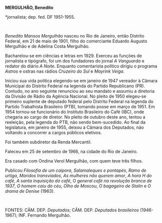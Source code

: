 **MERGULHÃO, Benedito**

\*jornalista; dep. fed. DF 1951-1955.

 

*Benedito Mansos Mergulhão* nasceu no Rio de Janeiro, então Distrito
Federal, em 21 de maio de 1901, filho do comerciante Eduardo Augusto
Mergulhão e de Adelina Costa Mergulhão.

Bacharelou-se em ciências e letras em 1929. Exerceu as funções de
jornalista e tipógrafo, foi um dos fundadores do jornal *A Vanguarda* e
redator do diário *A Noite*. Enquanto comentarista político dirigiu o
programa *Astros* e ostras nas rádios *Cruzeiro* *do* *Sul* e *Mayrink
Veiga*.

Iniciou sua vida política elegendo-se em janeiro de 1947 vereador à
Câmara Municipal do Distrito Federal na legenda do Partido Republicano
(PR). Contudo, no ano seguinte renunciou ao seu mandato e assumiu a
diretoria da Divisão de Rádio da Agência Nacional. No pleito de 1950
elegeu-se primeiro suplente de deputado federal pelo Distrito Federal na
legenda do Partido Trabalhista Brasileiro (PTB), tomando posse em março
de 1951. Em 1954 tornou-se funcionário do Instituto Brasileiro do Café
(IBC), onde chegaria ao cargo de diretor. No pleito de outubro deste
ano, tentou a reeleição, pela legenda do PTB, não sendo bem-sucedido. Ao
final da legislatura, em janeiro de 1955, deixou a Câmara dos Deputados,
não voltando a concorrer a cargos públicos eletivos.

Foi também subdiretor da Renda Mercantil.

Faleceu em 25 de setembro de 1966, na cidade do Rio de Janeiro.

Era casado com Ondina Verol Mergulhão, com quem teve três filhos.

Publicou *Filosofia de um caipora*, *Salamaleques e pontapés*, *Ramo de
urtiga*, *Maridos transviados*, *As mulheres não querem amor*, *A hora H
do café*, *A santa inquisição do café*, O *general café na revolução
branca de 1937*, *O homem caiu do céu*, *Olho de Moscou*, *O bagageiro
de Stalin* e *O drama de Denise* (1963).

 

FONTES: CÂM. DEP. *Deputados*; CÂM. DEP. *Deputados brasileiros*
(1946-1967); INF. Fernando Mergulhão.

 
